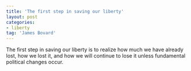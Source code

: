 ```yaml
---
title: 'The first step in saving our liberty'
layout: post
categories:
- liberty
tag: 'James Bovard'
---
```


The first step in saving our liberty is to realize how much we have already lost, how we lost it, and how we will continue to lose it unless fundamental political changes occur.